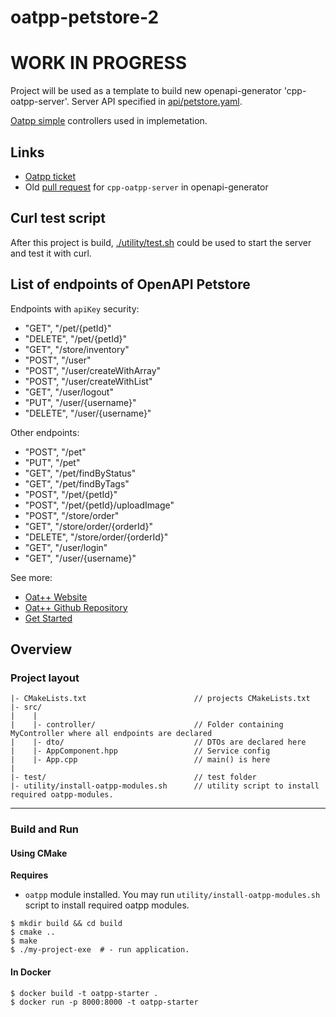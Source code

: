 # oatpp-petstore-2
# WORK IN PROGRESS

Project will be used as a template to build new openapi-generator
'cpp-oatpp-server'. Server API specified in
[api/petstore.yaml](./api/petstore.yaml).

[Oatpp simple](https://oatpp.io/docs/simple-vs-async/) controllers used in
implemetation.

## Links
- [Oatpp ticket](https://github.com/oatpp/oatpp/issues/331)
- Old [pull request](https://github.com/OpenAPITools/openapi-generator/pull/7903) for `cpp-oatpp-server` in openapi-generator

## Curl test script

After this project is build, [./utility/test.sh](./utility/test.sh) could be
used to start the server and test it with curl.

## List of endpoints of OpenAPI Petstore

Endpoints with `apiKey` security:

- "GET", "/pet/{petId}"
- "DELETE", "/pet/{petId}"
- "GET", "/store/inventory"
- "POST", "/user"
- "POST", "/user/createWithArray"
- "POST", "/user/createWithList"
- "GET", "/user/logout"
- "PUT", "/user/{username}"
- "DELETE", "/user/{username}"

Other endpoints:

- "POST", "/pet"
- "PUT", "/pet"
- "GET", "/pet/findByStatus"
- "GET", "/pet/findByTags"
- "POST", "/pet/{petId}"
- "POST", "/pet/{petId}/uploadImage"
- "POST", "/store/order"
- "GET", "/store/order/{orderId}"
- "DELETE", "/store/order/{orderId}"
- "GET", "/user/login"
- "GET", "/user/{username}"

See more:

- [Oat++ Website](https://oatpp.io/)
- [Oat++ Github Repository](https://github.com/oatpp/oatpp)
- [Get Started](https://oatpp.io/docs/start)

## Overview

### Project layout

```
|- CMakeLists.txt                        // projects CMakeLists.txt
|- src/
|    |
|    |- controller/                      // Folder containing MyController where all endpoints are declared
|    |- dto/                             // DTOs are declared here
|    |- AppComponent.hpp                 // Service config
|    |- App.cpp                          // main() is here
|
|- test/                                 // test folder
|- utility/install-oatpp-modules.sh      // utility script to install required oatpp-modules.  
```

---

### Build and Run

#### Using CMake

**Requires** 

- `oatpp` module installed. You may run `utility/install-oatpp-modules.sh` 
script to install required oatpp modules.

```
$ mkdir build && cd build
$ cmake ..
$ make 
$ ./my-project-exe  # - run application.

```

#### In Docker

```
$ docker build -t oatpp-starter .
$ docker run -p 8000:8000 -t oatpp-starter
```
